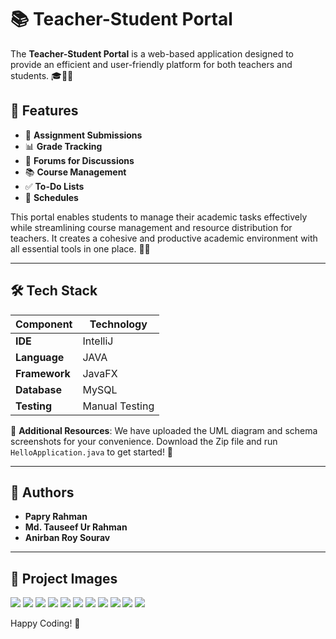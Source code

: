 # 📚 Teacher-Student Portal

The **Teacher-Student Portal** is a web-based application designed to provide an efficient and user-friendly platform for both teachers and students. 🎓👩‍🏫

## 🌟 Features

- 📑 **Assignment Submissions**
- 📊 **Grade Tracking**
- 💬 **Forums for Discussions**
- 📚 **Course Management**
- ✅ **To-Do Lists**
- 📅 **Schedules**

This portal enables students to manage their academic tasks effectively while streamlining course management and resource distribution for teachers. It creates a cohesive and productive academic environment with all essential tools in one place. 🏫✨

---

## 🛠 Tech Stack

| Component  | Technology |
|------------|------------|
| **IDE** | IntelliJ |
| **Language** | JAVA |
| **Framework** | JavaFX |
| **Database** | MySQL |
| **Testing** | Manual Testing |

🔹 **Additional Resources**: We have uploaded the UML diagram and schema screenshots for your convenience. Download the Zip file and run `HelloApplication.java` to get started! 🚀

---

## 👥 Authors

- **Papry Rahman**
- **Md. Tauseef Ur Rahman**
- **Anirban Roy Sourav**

---

## 📸 Project Images

 <image src = "Screenshots/2_registration.jpg">
 <image src = "Screenshots/login.jpg">
 <image src = "Screenshots/studentdashboard.jpg">
 <image src = "Screenshots/cgpacalc.jpg">
 <image src = "Screenshots/resources.jpg">
 <image src = "Screenshots/rankofcgpa.png">
 <image src = "Screenshots/routine.jpg">
 <image src = "Screenshots/message.png">
 <image src = "Screenshots/chatbot.jpg">
 <image src = "Screenshots/studentsviewofassignment.jpg">
 <image src = "Screenshots/course_selection_teacher.png">


Happy Coding! 🎯
